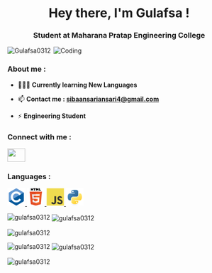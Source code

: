 <h1 align="center">Hey there, I'm Gulafsa !</h1>
<h3 align="center">Student at Maharana Pratap Engineering College</h3>
<img align="right" alt="Coding" width="400" src="https://github.com/Gulafsa0312/Gulafsa0312/blob/main/icon4.png">
<p align="left"> <img src="https://komarev.com/ghpvc/?username=gulafsa0312&label=Profile%20views&color=0e75b6&style=flat" alt="Gulafsa0312" /> </p>
<h3 align="left">About me :</h3>

- 👨🏻‍💻 **Currently learning New Languages**

- 📫 **Contact me : sibaansariansari4@gmail.com**

- ⚡ **Engineering Student**

<h3 align="left">Connect with me :</h3>
<p align="left">
<a href="https://instagram.com/its_mehvish_02_" target="blank"><img align="center" src="https://raw.githubusercontent.com/rahuldkjain/github-profile-readme-generator/master/src/images/icons/Social/instagram.svg" alt="" height="30" width="40" /></a>
</p>

<h3 align="left">Languages :</h3>
<p align="left"><a href="https://www.cprogramming.com/" target="_blank" rel="noreferrer"> <img src="https://raw.githubusercontent.com/devicons/devicon/master/icons/c/c-original.svg" alt="c" width="40" height="40"/>
</a> <a href="https://www.w3.org/html/" target="_blank" rel="noreferrer"> <img src="https://raw.githubusercontent.com/devicons/devicon/master/icons/html5/html5-original-wordmark.svg" alt="html5" width="40" height="40"/>
</a><a href="https://developer.mozilla.org/en-US/docs/Web/JavaScript" target="_blank" rel="noreferrer"> <img src="https://raw.githubusercontent.com/devicons/devicon/master/icons/javascript/javascript-original.svg" alt="javascript" width="40" height="40"/> </a>
  <a href="https://www.python.org" target="_blank" rel="noreferrer"> <img src="https://raw.githubusercontent.com/devicons/devicon/master/icons/python/python-original.svg" alt="python" width="40" height="40"/> </a>
</p>

 
<p><img align="left" src="https://github-readme-stats.vercel.app/api/top-langs?username=gulafsa0312&show_icons=true&locale=en&layout=compact" alt="gulafsa0312" /></p>

<p>&nbsp;<img align="center" src="https://github-readme-stats.vercel.app/api?username=gulafsa0312&show_icons=true&locale=en" alt="gulafsa0312" /></p>

<p><img align="center" src="https://github-readme-streak-stats.herokuapp.com/?user=gulafsa0312&" alt="gulafsa0312" /></p>


<p><img align="left" src="https://github-readme-stats.vercel.app/api/top-langs?username=gulafsa0312&show_icons=true&locale=en&layout=compact" alt="gulafsa0312" /></p>

<p>&nbsp;<img align="center" src="https://github-readme-stats.vercel.app/api?username=gulafsa0312&show_icons=true&locale=en" alt="gulafsa0312" /></p>

<p><img align="center" src="https://github-readme-streak-stats.herokuapp.com/?user=gulafsa0312&" alt="gulafsa0312" /></p>

